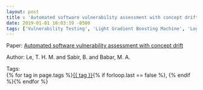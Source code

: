 ```yaml
---
layout: post
title : 'Automated software vulnerability assessment with concept drift'
date: 2019-01-01 10:03:19 -0500
tags: ['Vulnerability Testing', 'Light Gradient Boosting Machine', 'Logistic Regression', 'Naive Bayes', 'Random Forest', 'Support Vector Machine', 'Extreme Gradient Boosting', 'Tokenizer']
---
```

Paper: [Automated software vulnerability assessment with concept drift](https://ieeexplore-ieee-org.proxy.library.nd.edu/document/8816739)

Author: Le, T. H. M. and Sabir, B. and Babar, M. A.




 Tags:  
        <span>{% for tag in page.tags %}<a href="/tags/#{{ tag | slugify }}">{{ tag }}</a>{% if forloop.last == false %}, {% endif %}{% endfor %}</span>
